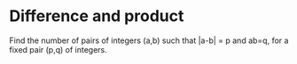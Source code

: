 # Difference and product
Find the number of pairs of integers (a,b) such that |a-b| = p and ab=q, for a fixed pair (p,q) of integers.